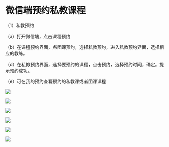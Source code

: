 # 微信端预约私教课程

（1）私教预约

（a）打开微信端，点击课程预约

（b）在课程预约界面，点团课预约，选择私教预约，进入私教预约界面，选择相应的教练。

（d）在私教预约界面，选择要预约的课程，点击预约，选择预约时间，确定。提示预约成功。

（e）可在我的预约查看预约的私教课或者团课课程

![](../.gitbook/assets/1%20%2812%29.jpg)

![](../.gitbook/assets/5%20%282%29.jpg)

![](../.gitbook/assets/6.jpg)

![](../.gitbook/assets/7%20%281%29.jpg)

![](../.gitbook/assets/8.jpg)

![](../.gitbook/assets/9.jpg)

